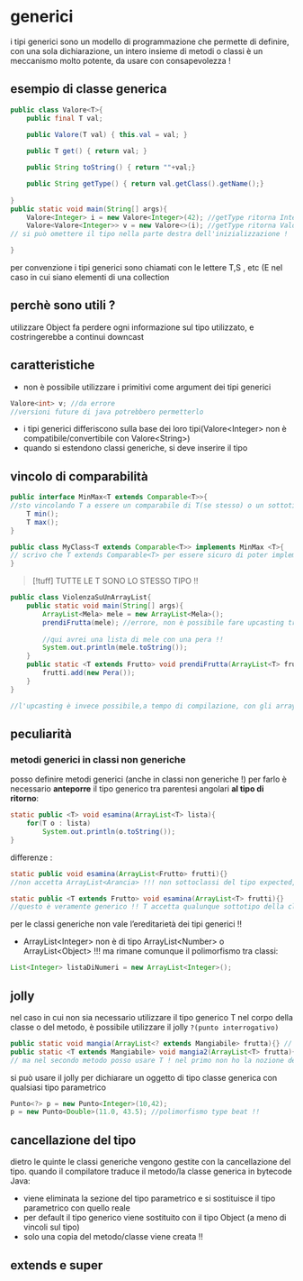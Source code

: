 
# generici
i tipi generici sono un modello di programmazione che permette di definire, con una sola dichiarazione, un intero insieme di metodi o classi
è un meccanismo molto potente, da usare con consapevolezza !

## esempio di classe generica 
```java
public class Valore<T>{
	public final T val;
	
	public Valore(T val) { this.val = val; }

	public T get() { return val; }

	public String toString() { return ""+val;}

	public String getType() { return val.getClass().getName();}
	
} 
public static void main(String[] args){
	Valore<Integer> i = new Valore<Integer>(42); //getType ritorna Integer
	Valore<Valore<Integer>> v = new Valore<>(i); //getType ritorna Valore
// si può omettere il tipo nella parte destra dell'inizializzazione !

}
```
per convenzione i tipi generici sono chiamati con le lettere T,S , etc (E nel caso in cui siano elementi di una collection
## perchè sono utili ?
utilizzare Object fa perdere ogni informazione sul tipo utilizzato, e costringerebbe a continui downcast
## caratteristiche 
- non è possibile utilizzare i primitivi come argument dei tipi generici
```java
Valore<int> v; //da errore
//versioni future di java potrebbero permetterlo
```

- i tipi generici differiscono sulla base dei loro tipi(Valore\<Integer> non è compatibile/convertibile con Valore\<String>)
- quando si estendono classi generiche, si deve inserire il tipo
## vincolo di comparabilità
```java
public interface MinMax<T extends Comparable<T>>{ 
//sto vincolando T a essere un comparabile di T(se stesso) o un sottotipo
	T min();
	T max();	
}

public class MyClass<T extends Comparable<T>> implements MinMax <T>{
// scrivo che T extends Comparable<T> per essere sicuro di poter implementare MinMax !! altrimenti potrei non esserne capace
}
```

>[!tuff] TUTTE LE T SONO LO STESSO TIPO !!

```java
public class ViolenzaSuUnArrayList{
	public static void main(String[] args){
		ArrayList<Mela> mele = new ArrayList<Mela>();
		prendiFrutta(mele); //errore, non è possibile fare upcasting tra tipi generici, altrimenti potrei aggiungere una pera ad un ArrayList di mele !!!
		
		//qui avrei una lista di mele con una pera !!
		System.out.println(mele.toString());
	}
	public static <T extends Frutto> void prendiFrutta(ArrayList<T> frutti){
		frutti.add(new Pera());
	}
}

//l'upcasting è invece possibile,a tempo di compilazione, con gli array, e fare la stessa cosa non darebbe errori ma  verrebbe lanciata un'eccezione
```

## peculiarità
### metodi generici in classi non generiche
posso definire metodi generici (anche in classi non generiche !)
per farlo è necessario **anteporre** il tipo generico tra parentesi angolari **al tipo di ritorno**:
```java
static public <T> void esamina(ArrayList<T> lista){
	for(T o : lista)
		System.out.println(o.toString());
}
```

differenze : 
```java
static public void esamina(ArrayList<Frutto> frutti){}
//non accetta ArrayList<Arancia> !!! non sottoclassi del tipo expected, e come visto prima i tipi generici differiscono sulla base dei oro tipi

static public <T extends Frutto> void esamina(ArrayList<T> frutti){}
//questo è veramente generico !! T accetta qualunque sottotipo della classe Frutto
```

per le classi generiche non vale l’ereditarietà dei tipi generici !!
- ArrayList\<Integer> non è di tipo ArrayList\<Number> o ArrayList\<Object>  !!!
ma rimane comunque il polimorfismo tra classi:
```java
List<Integer> listaDiNumeri = new ArrayList<Integer>();
```

## jolly
nel caso in cui non sia necessario utilizzare il tipo generico T nel corpo della classe o del metodo, è possibile utilizzare il jolly  `?(punto interrogativo)`
```java
public static void mangia(ArrayList<? extends Mangiabile> frutta){} // equivale a 
public static <T extends Mangiabile> void mangia2(ArrayList<T> frutta){} 
// ma nel secondo metodo posso usare T ! nel primo non ho la nozione del tipo utilizzato
```
si può usare il jolly per dichiarare un oggetto di tipo classe generica con qualsiasi tipo parametrico
```java
Punto<?> p = new Punto<Integer>(10,42);
p = new Punto<Double>(11.0, 43.5); //polimorfismo type beat !!
```

## cancellazione del tipo
dietro le quinte le classi generiche vengono gestite con la cancellazione del tipo.
quando il compilatore traduce il metodo/la classe generica in bytecode Java:
- viene eliminata la sezione del tipo parametrico e si sostituisce il tipo parametrico con quello reale
- per default il tipo generico viene sostituito con il tipo Object (a meno di vincoli sul tipo)
- solo una copia del metodo/classe viene creata !!
## extends e super
